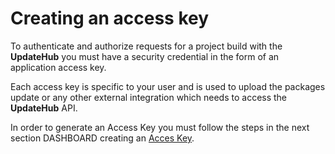 # Creating an access key



To authenticate and authorize requests for a project build with the **UpdateHub** you must have a security credential in the form of an application access key.

Each access key is specific to your user and is used to upload the packages update or any other external integration which needs to access the **UpdateHub** API.

In order to generate an Access Key you must follow the steps in the next section DASHBOARD creating an [Acces Key](../dashboard/access-key.md).
